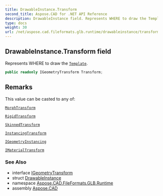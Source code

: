```yaml
---
title: DrawableInstance.Transform
second_title: Aspose.CAD for .NET API Reference
description: DrawableInstance field. Represents WHERE to draw the Template
type: docs
weight: 30
url: /net/aspose.cad.fileformats.glb.runtime/drawableinstance/transform/
---
```

## DrawableInstance.Transform field

Represents WHERE to draw the [`Template`](../template/).

```csharp
public readonly IGeometryTransform Transform;
```

## Remarks

This value can be casted to any of:

[`MorphTransform`](../../../aspose.cad.fileformats.glb.transforms/morphtransform/)

[`RigidTransform`](../../../aspose.cad.fileformats.glb.transforms/rigidtransform/)

[`SkinnedTransform`](../../../aspose.cad.fileformats.glb.transforms/skinnedtransform/)

[`InstancingTransform`](../../../aspose.cad.fileformats.glb.transforms/instancingtransform/)

[`IGeometryInstancing`](../../../aspose.cad.fileformats.glb.transforms/igeometryinstancing/)

[`IMaterialTransform`](../../../aspose.cad.fileformats.glb.transforms/imaterialtransform/)

### See Also

* interface [IGeometryTransform](../../../aspose.cad.fileformats.glb.transforms/igeometrytransform/)
* struct [DrawableInstance](../)
* namespace [Aspose.CAD.FileFormats.GLB.Runtime](../../../aspose.cad.fileformats.glb.runtime/)
* assembly [Aspose.CAD](../../../)


